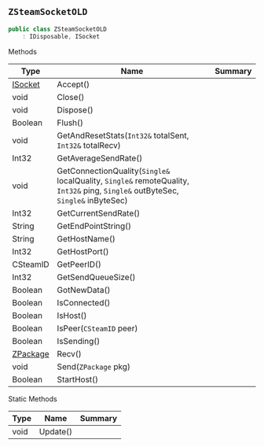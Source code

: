 ## `ZSteamSocketOLD`

```csharp
public class ZSteamSocketOLD
    : IDisposable, ISocket

```

Methods

| Type | Name | Summary | 
| --- | --- | --- | 
| [ISocket](./ISocket.md) | Accept() |  | 
| void | Close() |  | 
| void | Dispose() |  | 
| Boolean | Flush() |  | 
| void | GetAndResetStats(`Int32&` totalSent, `Int32&` totalRecv) |  | 
| Int32 | GetAverageSendRate() |  | 
| void | GetConnectionQuality(`Single&` localQuality, `Single&` remoteQuality, `Int32&` ping, `Single&` outByteSec, `Single&` inByteSec) |  | 
| Int32 | GetCurrentSendRate() |  | 
| String | GetEndPointString() |  | 
| String | GetHostName() |  | 
| Int32 | GetHostPort() |  | 
| CSteamID | GetPeerID() |  | 
| Int32 | GetSendQueueSize() |  | 
| Boolean | GotNewData() |  | 
| Boolean | IsConnected() |  | 
| Boolean | IsHost() |  | 
| Boolean | IsPeer(`CSteamID` peer) |  | 
| Boolean | IsSending() |  | 
| [ZPackage](./ZPackage.md) | Recv() |  | 
| void | Send(`ZPackage` pkg) |  | 
| Boolean | StartHost() |  | 


Static Methods

| Type | Name | Summary | 
| --- | --- | --- | 
| void | Update() |  | 


